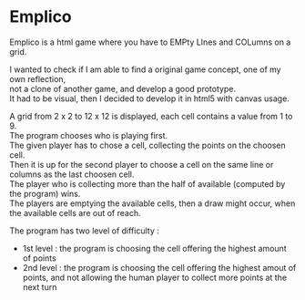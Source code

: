 # Emplico
Emplico is a html game where you have to EMPty LInes and COLumns on a grid.<br>

I wanted to check if I am able to find a original game concept, one of my own reflection,<br>
not a clone of another game, and develop a good prototype.<br>
It had to be visual, then I decided to develop it in html5 with canvas usage.

A grid from 2 x 2 to 12 x 12 is displayed, each cell contains a value from 1 to 9.<br>
The program chooses who is playing first.<br>
The given player has to chose a cell, collecting the points on the choosen cell.<br>
Then it is up for the second player to choose a cell on the same line or columns as the last choosen cell.<br>
The player who is collecting more than the half of available (computed by the program) wins.<br>
The players are emptying the available cells, then a draw might occur, when the available cells are out of reach.<br>

The program has two level of difficulty :<br>
* 1st level : the program is choosing the cell offering the highest amount of points<br>
* 2nd level : the program is choosing the cell offering the highest amout of points, and not allowing the human player to collect more points at the next turn<br>

